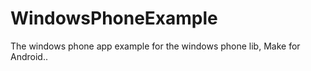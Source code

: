 # WindowsPhoneExample

The windows phone app example for the windows phone lib, Make for Android.. 
